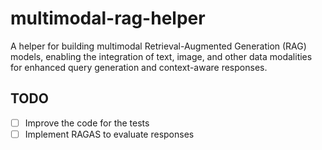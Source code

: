 # multimodal-rag-helper
A helper for building multimodal Retrieval-Augmented Generation (RAG) models, enabling the integration of text, image, and other data modalities for enhanced query generation and context-aware responses.

## TODO

- [ ] Improve the code for the tests
- [ ] Implement RAGAS to evaluate responses
